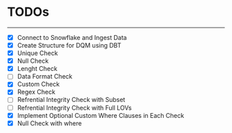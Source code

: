 # TODOs

---

- [x] Connect to Snowflake and Ingest Data
- [x] Create Structure for DQM using DBT
- [x] Unique Check
- [x] Null Check
- [x] Lenght Check
- [ ] Data Format Check
- [x] Custom Check
- [x] Regex Check
- [ ] Refrential Integrity Check with Subset
- [ ] Refrential Integrity Check with Full LOVs
- [x] Implement Optional Custom Where Clauses in Each Check
- [x] Null Check with where
